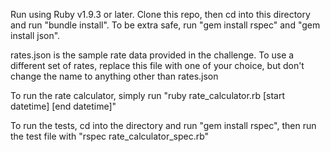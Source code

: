 Run using Ruby v1.9.3 or later. Clone this repo, then cd into this directory and run "bundle install". To be extra safe, run "gem install rspec" and "gem install json". 

rates.json is the sample rate data provided in the challenge. To use a different set of rates, replace this file with one of your choice, but don't change the name to anything other than rates.json

To run the rate calculator, simply run "ruby rate_calculator.rb [start datetime] [end datetime]"

To run the tests, cd into the directory and run "gem install rspec", then run the test file with "rspec rate_calculator_spec.rb" 
